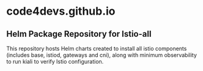 # code4devs.github.io

## Helm Package Repository for Istio-all 

This repository hosts Helm charts created to install all istio components (includes base, istiod, gateways and cni), along with minimum observability to run kiali to verify Istio configuration. 


